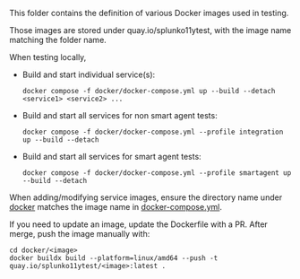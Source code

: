 This folder contains the definition of various Docker images used in testing.

Those images are stored under quay.io/splunko11ytest, with the image name matching the folder name.

When testing locally,
- Build and start individual service(s):
  ```
  docker compose -f docker/docker-compose.yml up --build --detach <service1> <service2> ...
  ```
- Build and start all services for non smart agent tests:
  ```
  docker compose -f docker/docker-compose.yml --profile integration up --build --detach
  ```
- Build and start all services for smart agent tests:
  ```
  docker compose -f docker/docker-compose.yml --profile smartagent up --build --detach
  ```

When adding/modifying service images, ensure the directory name under [docker](../docker) matches the image name in
[docker-compose.yml](./docker-compose.yml).

If you need to update an image, update the Dockerfile with a PR. After merge, push the image manually with:

```
cd docker/<image>
docker buildx build --platform=linux/amd64 --push -t quay.io/splunko11ytest/<image>:latest .
```
